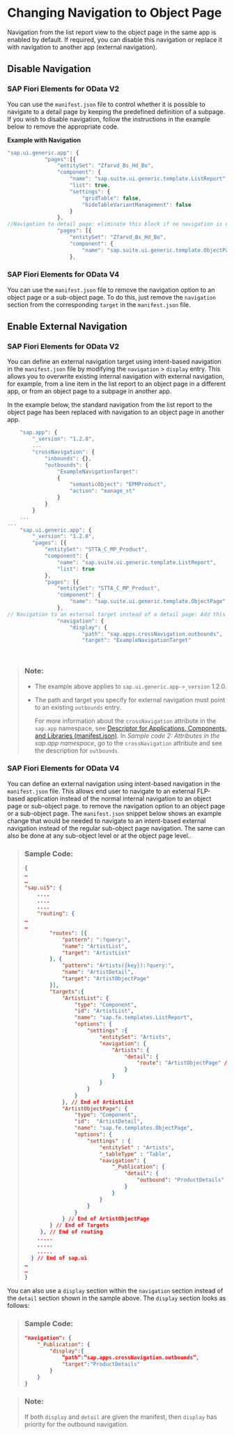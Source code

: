 <!-- loio8bd546e27a5f41cea6e251ba04534d70 -->

# Changing Navigation to Object Page

Navigation from the list report view to the object page in the same app is enabled by default. If required, you can disable this navigation or replace it with navigation to another app \(external navigation\).



<a name="loio8bd546e27a5f41cea6e251ba04534d70__section_as3_thj_vlb"/>

## Disable Navigation



### SAP Fiori Elements for OData V2

You can use the `manifest.json` file to control whether it is possible to navigate to a detail page by keeping the predefined definition of a subpage. If you wish to disable navigation, follow the instructions in the example below to remove the appropriate code.

**Example with Navigation**

```js
"sap.ui.generic.app": {
			"pages":[{
				"entitySet": "Zfarvd_Bs_Hd_Bo",
				"component": {
					"name": "sap.suite.ui.generic.template.ListReport",
					"list": true,
					"settings": {
						"gridTable": false, 
						"hideTableVariantManagement": false
					}
				},
//Navigation to detail page: eliminate this block if no navigation is needed
				"pages": [{
					"entitySet": "Zfarvd_Bs_Hd_Bo",
					"component": {
						"name": "sap.suite.ui.generic.template.ObjectPage"
					},	
```



### SAP Fiori Elements for OData V4

You can use the `manifest.json` file to remove the navigation option to an object page or a sub-object page. To do this, just remove the `navigation` section from the corresponding `target` in the `manifest.json` file.



<a name="loio8bd546e27a5f41cea6e251ba04534d70__section_xtw_fjj_vlb"/>

## Enable External Navigation



### SAP Fiori Elements for OData V2

You can define an external navigation target using intent-based navigation in the `manifest.json` file by modifying the `navigation` \> `display` entry. This allows you to overwrite existing internal navigation with external navigation, for example, from a line item in the list report to an object page in a different app, or from an object page to a subpage in another app.

In the example below, the standard navigation from the list report to the object page has been replaced with navigation to an object page in another app.

```js
    "sap.app": {
        "_version": "1.2.0",
        ...
        "crossNavigation": {
            "inbounds": {},
            "outbounds": {
                "ExampleNavigationTarget":
                {
                    "semanticObject": "EPMProduct",
                    "action": "manage_st"
                }
            }
        }
    ...
...
    "sap.ui.generic.app": {
        "_version": "1.2.0",
        "pages": [{
            "entitySet": "STTA_C_MP_Product",
            "component": {
                "name": "sap.suite.ui.generic.template.ListReport",
                "list": true
            },
            "pages": [{
                "entitySet": "STTA_C_MP_Product",
                "component": {
                    "name": "sap.suite.ui.generic.template.ObjectPage"
                },
// Navigation to an external target instead of a detail page: Add this block to set up external navigation.
                "navigation": {
                    "display": {
                        "path": "sap.apps.crossNavigation.outbounds",
                        "target": "ExampleNavigationTarget"

            
```

> ### Note:  
> -   The example above applies to `sap.ui.generic.app->_version` 1.2.0.
> 
> -   The path and target you specify for external navigation must point to an existing `outbounds` entry.
> 
>     For more information about the `crossNavigation` attribute in the `sap.app` namespace, see [Descriptor for Applications, Components, and Libraries \(manifest.json\)](../04_Essentials/descriptor-for-applications-components-and-libraries-manifest-json-be0cf40.md). In *Sample code 2: Attributes in the sap.app namespace*, go to the `crossNavigation` attribute and see the description for `outbounds`.



### SAP Fiori Elements for OData V4

You can define an external navigation using intent-based navigation in the `manifest.json` file. This allows end user to navigate to an external FLP-based application instead of the normal internal navigation to an object page or sub-object page. to remove the navigation option to an object page or a sub-object page. The `manifest.json` snippet below shows an example change that would be needed to navigate to an intent-based external navigation instead of the regular sub-object page navigation. The same can also be done at any sub-object level or at the object page level..

> ### Sample Code:  
> ```json
> {
> …
> …
> "sap.ui5": {
>     ....
>     ....
>     ....
>     "routing": {
> …
> …
>         "routes": [{
>             "pattern": ":?query:",
>             "name": "ArtistList",
>             "target": "ArtistList"
>         }, {
>             "pattern": "Artists({key}):?query:",
>             "name": "ArtistDetail",
>             "target": "ArtistObjectPage"
>         }],
>         "targets":{
>             "ArtistList": {
>                 "type": "Component",
>                 "id": "ArtistList",
>                 "name": "sap.fe.templates.ListReport",
>                 "options": {
>                     "settings" :{                          
>                         "entitySet": "Artists",
>                         "navigation": {                              
>                             "Artists": {                                 
>                                 "detail": {                                      
>                                     "route": "ArtistObjectPage" // This triggers the regular internal navigation to OP from LR table record
>                                 }                           
>                             }                          
>                         }
>                     }
>                 }
>             }, // End of ArtistList
>             "ArtistObjectPage": {
>                 "type": "Component",
>                 "id":  "ArtistDetail",                  
>                 "name": "sap.fe.templates.ObjectPage",
>                 "options": {
>                     "settings" : {                          
>                         "entitySet" : "Artists",                          
>                         "_tableType" : "Table",                          
>                         "navigation": {                              
>                             "_Publication": {                                  
>                                 "detail": {                                      
>                                     "outbound": "ProductDetails" // This triggers the external navigation to "ProductDetails" instead of the regular internal navigation to the sub-object page
>                                 }
>                             }                          
>                         }
>                     }
>                 }
>             } // End of ArtistObjectPage
>         } // End of Targets
>      }, // End of routing
>     .....
>     .....
>     .....
>   } // End of sap.ui
> …
> …
> }
> ```

You can also use a `display` section within the `navigation` section instead of the `detail` section shown in the sample above. The `display` section looks as follows:

> ### Sample Code:  
> ```json
> "navigation": {                              
>     "_Publication": {
>         "display":{                                      
>             “path”:”sap.apps.crossNavigation.outbounds”,
>             "target":"ProductDetails"
>         }                              
>     }
> }
> ```

> ### Note:  
> If both `display` and `detail` are given the manifest, then `display` has priority for the outbound navigation.

